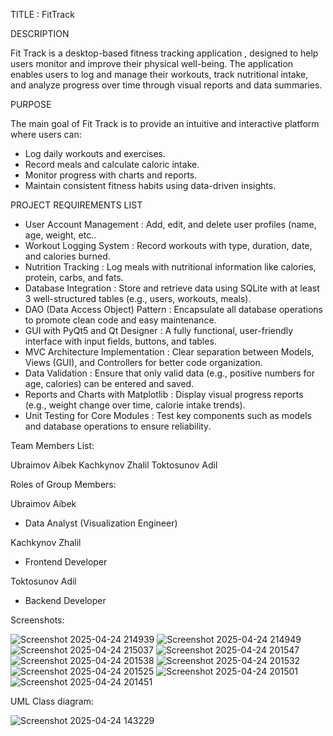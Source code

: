 TITLE : FitTrack

DESCRIPTION 

Fit Track is a desktop-based fitness tracking application , designed to help users monitor and improve their physical well-being. The application enables users to log and manage their workouts, track nutritional intake, and analyze progress over time through visual reports and data summaries.

PURPOSE

The main goal of Fit Track is to provide an intuitive and interactive platform where users can:
* Log daily workouts and exercises.
*  Record meals and calculate caloric intake.
* Monitor progress with charts and reports.
* Maintain consistent fitness habits using data-driven insights.

PROJECT REQUIREMENTS LIST 

* User Account Management : Add, edit, and delete user profiles (name, age, weight, etc..
* Workout Logging System : Record workouts with type, duration, date, and calories burned.
* Nutrition Tracking : Log meals with nutritional information like calories, protein, carbs, and fats.
* Database Integration : Store and retrieve data using SQLite with at least 3 well-structured tables (e.g., users, workouts, meals).
* DAO (Data Access Object) Pattern :
Encapsulate all database operations to promote clean code and easy maintenance.
* GUI with PyQt5 and Qt Designer : A fully functional, user-friendly interface with input fields, buttons, and tables.
* MVC Architecture Implementation : Clear separation between Models, Views (GUI), and Controllers for better code organization.
* Data Validation : Ensure that only valid data (e.g., positive numbers for age, calories) can be entered and saved.
* Reports and Charts with Matplotlib : Display visual progress reports (e.g., weight change over time, calorie intake trends).
* Unit Testing for Core Modules : Test key components such as models and database operations to ensure reliability.

Team Members List: 

Ubraimov Aibek
Kachkynov Zhalil
Toktosunov Adil

Roles of Group Members:

Ubraimov Aibek 
* Data Analyst (Visualization Engineer)
  
Kachkynov Zhalil
* Frontend Developer
  
Toktosunov Adil
* Backend Developer

Screenshots: 

![Screenshot 2025-04-24 214939](https://github.com/user-attachments/assets/18754990-250d-4725-9665-fcef75b5e911)
![Screenshot 2025-04-24 214949](https://github.com/user-attachments/assets/9e883bd2-56f1-4a82-a64a-d5d6b14f45e3)
![Screenshot 2025-04-24 215037](https://github.com/user-attachments/assets/77cd2382-8357-4e38-b7fd-389720e51f53)
![Screenshot 2025-04-24 201547](https://github.com/user-attachments/assets/57d3257b-49e4-4b8d-a63c-e5c7870a24b3)
![Screenshot 2025-04-24 201538](https://github.com/user-attachments/assets/5976fd14-4517-44f2-9d4f-8d8a2acdb059)
![Screenshot 2025-04-24 201532](https://github.com/user-attachments/assets/a79bf77d-76ef-400f-a2a9-097e9e91c8ac)
![Screenshot 2025-04-24 201525](https://github.com/user-attachments/assets/10f51914-ae0f-4afb-a559-f9965fb0fad3)
![Screenshot 2025-04-24 201501](https://github.com/user-attachments/assets/e34245f2-4ccb-4ea2-9960-a49b0ab887fb)
![Screenshot 2025-04-24 201451](https://github.com/user-attachments/assets/f9d6091d-46d8-4503-8dc1-3fe068c24338)

UML Class diagram:

![Screenshot 2025-04-24 143229](https://github.com/user-attachments/assets/4393e3e1-8a25-4252-a4d7-f60f052f9387)




















